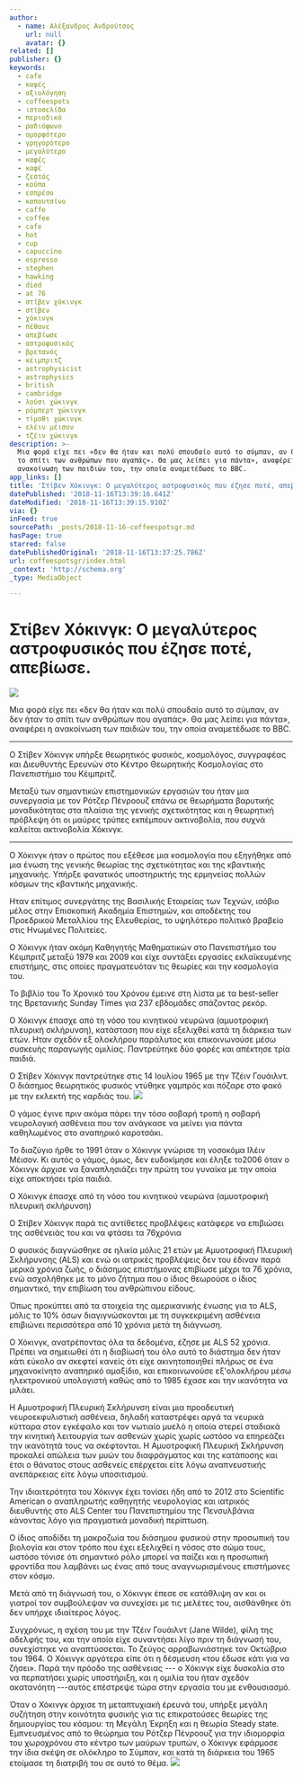 ```yaml
---
author:
  - name: Αλέξανδρος Ανδρούτσος
    url: null
    avatar: {}
related: []
publisher: {}
keywords:
  - cafe
  - καφές
  - αξιολόγηση
  - coffeespots
  - ιστοσελίδα
  - περιοδικό
  - ραδιόφωνο
  - ομορφότερο
  - γρηγορότερο
  - μεγαλύτερο
  - καφές
  - καφέ
  - ζεστός
  - κούπα
  - εσπρέσο
  - καπουτσίνο
  - caffe
  - coffee
  - cafe
  - hot
  - cup
  - capuccino
  - espresso
  - stephen
  - hawking
  - died
  - at 76
  - στίβεν χόκινγκ
  - στίβεν
  - χόκινγκ
  - πέθανε
  - απεβίωσε
  - αστροφυσικός
  - βρετανός
  - κέιμπριτζ
  - astrophysicist
  - astrophysics
  - british
  - cambridge
  - λούσι χώκινγκ
  - ρόμπερτ χώκινγκ
  - τίμοθι χώκινγκ
  - ελέιν μέισον
  - τζέιν χώκινγκ
description: >-
  Μια φορά είχε πει «δεν θα ήταν και πολύ σπουδαίο αυτό το σύμπαν, αν δεν ήταν
  το σπίτι των ανθρώπων που αγαπάς». Θα μας λείπει για πάντα», αναφέρει η
  ανακοίνωση των παιδιών του, την οποία αναμετέδωσε το BBC.
app_links: []
title: 'Στίβεν Χόκινγκ: Ο μεγαλύτερος αστροφυσικός που έζησε ποτέ, απεβίωσε.'
datePublished: '2018-11-16T13:39:16.641Z'
dateModified: '2018-11-16T13:39:15.910Z'
via: {}
inFeed: true
sourcePath: _posts/2018-11-16-coffeespotsgr.md
hasPage: true
starred: false
datePublishedOriginal: '2018-11-16T13:37:25.786Z'
url: coffeespotsgr/index.html
_context: 'http://schema.org'
_type: MediaObject

---
```

# Στίβεν Χόκινγκ: Ο μεγαλύτερος αστροφυσικός που έζησε ποτέ, απεβίωσε.
![](https://the-grid-user-content.s3-us-west-2.amazonaws.com/d8638775-c8d4-47c3-990d-d66d558c3e4d.jpg)

Μια φορά είχε πει «δεν θα ήταν και πολύ σπουδαίο αυτό το σύμπαν, αν δεν ήταν το σπίτι των ανθρώπων που αγαπάς». Θα μας λείπει για πάντα», αναφέρει η ανακοίνωση των παιδιών του, την οποία αναμετέδωσε το BBC.

---

O Στίβεν Χόκινγκ υπήρξε θεωρητικός φυσικός, κοσμολόγος, συγγραφέας και Διευθυντής Ερευνών στο Κέντρο Θεωρητικής Κοσμολογίας στο Πανεπιστήμιο του Κέιμπριτζ.

Μεταξύ των σημαντικών επιστημονικών εργασιών του ήταν μια συνεργασία με τον Ρότζερ Πένροουζ επάνω σε θεωρήματα βαρυτικής μοναδικότητας στα πλαίσια της γενικής σχετικότητας και η θεωρητική πρόβλεψη ότι οι μαύρες τρύπες εκπέμπουν ακτινοβολία, που συχνά καλείται ακτινοβολία Χόκινγκ.

---

O Χόκινγκ ήταν ο πρώτος που εξέθεσε μια κοσμολογία που εξηγήθηκε από μια ένωση της γενικής θεωρίας της σχετικότητας και της κβαντικής μηχανικής. Υπήρξε φανατικός υποστηρικτής της ερμηνείας πολλών κόσμων της κβαντικής μηχανικής.

Ηταν επίτιμος συνεργάτης της Βασιλικής Εταιρείας των Τεχνών, ισόβιο μέλος στην Επισκοπική Ακαδημία Επιστημών, και αποδέκτης του Προεδρικού Μεταλλίου της Ελευθερίας, το υψηλότερο πολιτικό βραβείο στις Ηνωμένες Πολιτείες.

Ο Χόκινγκ ήταν ακόμη Καθηγητής Μαθηματικών στο Πανεπιστήμιο του Κέιμπριτζ μεταξύ 1979 και 2009 και είχε συντάξει εργασίες εκλαϊκευμένης επιστήμης, στις οποίες πραγματευόταν τις θεωρίες και την κοσμολογία του.

Το βιβλίο του Το Χρονικό του Χρόνου έμεινε στη λίστα με τα best-seller της Βρετανικής Sunday Times για 237 εβδομάδες σπάζοντας ρεκόρ.

Ο Χόκινγκ έπασχε από τη νόσο του κινητικού νευρώνα (αμυοτροφική πλευρική σκλήρυνση), κατάσταση που είχε εξελιχθεί κατά τη διάρκεια των ετών. Ηταν σχεδόν εξ ολοκλήρου παράλυτος και επικοινωνούσε μέσω συσκευής παραγωγής ομιλίας. Παντρεύτηκε δύο φορές και απέκτησε τρία παιδιά.

Ο Στίβεν Χόκινγκ παντρεύτηκε στις 14 Ιουλίου 1965 με την Τζέιν Γουάιλντ. Ο διάσημος θεωρητικός φυσικός ντύθηκε γαμπρός και πόζαρε στο φακό με την εκλεκτή της καρδιάς του.
![](https://the-grid-user-content.s3-us-west-2.amazonaws.com/e86140d7-4097-4b8b-8eed-3e6c52c48b81.jpg)

Ο γάμος έγινε πριν ακόμα πάρει την τόσο σοβαρή τροπή η σοβαρή νευρολογική ασθένεια που τον ανάγκασε να μείνει για πάντα καθηλωμένος στο αναπηρικό καροτσάκι.

Το διαζύγιο ήρθε το 1991 όταν ο Χόκινγκ γνώρισε τη νοσοκόμα Ιλέιν Μέισον. Κι αυτός ο γάμος, όμως, δεν ευδοκίμησε και έληξε το2006 όταν ο Χόκινγκ άρχισε να ξαναπλησιάζει την πρώτη του γυναίκα με την οποία είχε αποκτήσει τρία παιδιά.

Ο Χόκινγκ έπασχε από τη νόσο του κινητικού νευρώνα (αμυοτροφική πλευρική σκλήρυνση)

Ο Στίβεν Χόκινγκ παρά τις αντίθετες προβλέψεις κατάφερε να επιβιώσει της ασθένειάς του και να φτάσει τα 76χρόνια

Ο φυσικός διαγνώσθηκε σε ηλικία μόλις 21 ετών με Αμυοτροφική Πλευρική Σκλήρυνσης (ALS) και ενώ οι ιατρικές προβλέψεις δεν του έδιναν παρά μερικά χρόνια ζωής, ο διάσημος επιστήμονας επιβίωσε μέχρι τα 76 χρόνια, ενώ ασχολήθηκε με το μόνο ζήτημα που ο ίδιος θεωρούσε ο ίδιος σημαντικό, την επιβίωση του ανθρώπινου είδους.

Όπως προκύπτει από τα στοιχεία της αμερικανικής ένωσης για το ALS, μόλις το 10% όσων διαγιγνώσκονται με τη συγκεκριμένη ασθένεια επιβιώνει περισσότερα από 10 χρόνια μετά τη διάγνωση.

Ο Χόκινγκ, ανατρέποντας όλα τα δεδομένα, έζησε με ALS 52 χρόνια. Πρέπει να σημειωθεί ότι η διαβίωσή του όλο αυτό το διάστημα δεν ήταν κάτι εύκολο αν σκεφτεί κανείς ότι είχε ακινητοποιηθεί πλήρως σε ένα μηχανοκίνητο αναπηρικό αμαξίδιο, και επικοινωνούσε εξ'ολοκλήρου μέσω ηλεκτρονικού υπολογιστή καθώς από το 1985 έχασε και την ικανότητα να μιλάει.

Η Αμυοτροφική Πλευρική Σκλήρυνση είναι μια προοδευτική νευροεκφυλιστική ασθένεια, δηλαδή καταστρέφει αργά τα νευρικά κύτταρα στον εγκέφαλο και τον νωτιαίο μυελό η οποία στερεί σταδιακά την κινητική λειτουργία των ασθενών χωρίς χωρίς ωστόσο να επηρεάζει την ικανότητά τους να σκέφτονται. Η Αμυοτροφική Πλευρική Σκλήρυνση προκαλεί απώλεια των μυών του διαφράγματος και της κατάποσης και έτσι ο θάνατος στους ασθενείς επέρχεται είτε λόγω αναπνευστικής ανεπάρκειας είτε λόγω υποσιτισμού.

Την ιδιαιτερότητα του Χόκινγκ έχει τονίσει ήδη από το 2012 στο Scientific American ο αναπληρωτής καθηγητής νευρολογίας και ιατρικός διευθυντής στο ALS Center του Πανεπιστημίου της Πενσυλβάνια κάνοντας λόγο για πραγματικά μοναδική περίπτωση.

Ο ίδιος αποδίδει τη μακροζωία του διάσημου φυσικού στην προσωπική του βιολογία και στον τρόπο που έχει εξελιχθεί η νόσος στο σώμα τους, ωστόσο τόνισε ότι σημαντικό ρόλο μπορεί να παίζει και η προσωπική φροντίδα που λαμβάνει ως ένας από τους αναγνωρισμένους επιστήμονες στον κόσμο.

Μετά από τη διάγνωσή του, ο Χόκινγκ έπεσε σε κατάθλιψη αν και οι γιατροί τον συμβούλεψαν να συνεχίσει με τις μελέτες του, αισθάνθηκε ότι δεν υπήρχε ιδιαίτερος λόγος.

Συγχρόνως, η σχέση του με την Τζέιν Γουάιλντ (Jane Wilde), φίλη της αδελφής του, και την οποία είχε συναντήσει λίγο πριν τη διάγνωσή του, συνεχίστηκε να αναπτύσσεται. Το ζεύγος αρραβωνιάστηκε τον Οκτώβριο του 1964\. Ο Χόκινγκ αργότερα είπε ότι η δέσμευση «του έδωσε κάτι για να ζήσει». Παρά την πρόοδο της ασθένειας --- ο Χόκινγκ είχε δυσκολία στο να περπατήσει χωρίς υποστήριξη, και η ομιλία του ήταν σχεδόν ακατανόητη ---αυτός επέστρεψε τώρα στην εργασία του με ενθουσιασμό.

Όταν ο Χόκινγκ άρχισε τη μεταπτυχιακή έρευνά του, υπήρξε μεγάλη συζήτηση στην κοινότητα φυσικής για τις επικρατούσες θεωρίες της δημιουργίας του κόσμου: τη Μεγάλη Έκρηξη και η θεωρία Steady state. Εμπνευσμένος από το θεώρημα του Ρότζερ Πένροουζ για την ιδιομορφία του χωροχρόνου στο κέντρο των μαύρων τρυπών, ο Χόκινγκ εφάρμοσε την ίδια σκέψη σε ολόκληρο το Σύμπαν, και κατά τη διάρκεια του 1965 ετοίμασε τη διατριβή του σε αυτό το θέμα.
![](https://the-grid-user-content.s3-us-west-2.amazonaws.com/7050218c-337e-48ff-b5a0-8c5779733b7a.jpg)